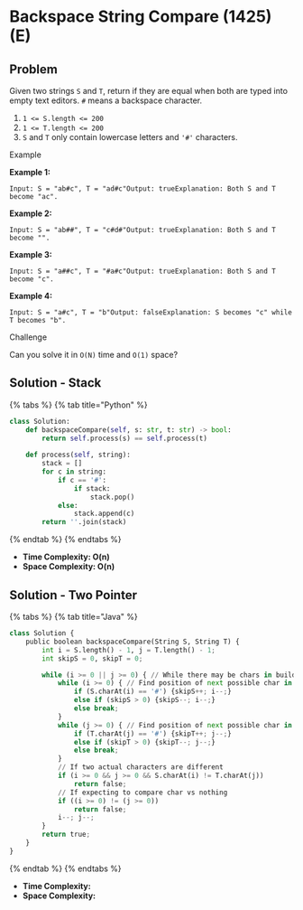 # Backspace String Compare (1425) (E)

## Problem

Given two strings `S` and `T`, return if they are equal when both are typed into empty text editors. `#` means a backspace character.

1. `1 <= S.length <= 200`
2. `1 <= T.length <= 200`
3. `S` and `T` only contain lowercase letters and `'#'` characters.

Example

**Example 1:**

```
Input: S = "ab#c", T = "ad#c"Output: trueExplanation: Both S and T become "ac".
```

**Example 2:**

```
Input: S = "ab##", T = "c#d#"Output: trueExplanation: Both S and T become "".
```

**Example 3:**

```
Input: S = "a##c", T = "#a#c"Output: trueExplanation: Both S and T become "c".
```

**Example 4:**

```
Input: S = "a#c", T = "b"Output: falseExplanation: S becomes "c" while T becomes "b".
```

Challenge

Can you solve it in `O(N)` time and `O(1)` space?

## Solution - Stack

{% tabs %}
{% tab title="Python" %}
```python
class Solution:
    def backspaceCompare(self, s: str, t: str) -> bool:        
        return self.process(s) == self.process(t)
    
    def process(self, string):
        stack = []
        for c in string:
            if c == '#':
                if stack:
                    stack.pop()
            else:
                stack.append(c)
        return ''.join(stack)
```
{% endtab %}
{% endtabs %}

* **Time Complexity: O(n)**
* **Space Complexity:  O(n)**



## Solution - Two Pointer

{% tabs %}
{% tab title="Java" %}
```python
class Solution {
    public boolean backspaceCompare(String S, String T) {
        int i = S.length() - 1, j = T.length() - 1;
        int skipS = 0, skipT = 0;

        while (i >= 0 || j >= 0) { // While there may be chars in build(S) or build (T)
            while (i >= 0) { // Find position of next possible char in build(S)
                if (S.charAt(i) == '#') {skipS++; i--;}
                else if (skipS > 0) {skipS--; i--;}
                else break;
            }
            while (j >= 0) { // Find position of next possible char in build(T)
                if (T.charAt(j) == '#') {skipT++; j--;}
                else if (skipT > 0) {skipT--; j--;}
                else break;
            }
            // If two actual characters are different
            if (i >= 0 && j >= 0 && S.charAt(i) != T.charAt(j))
                return false;
            // If expecting to compare char vs nothing
            if ((i >= 0) != (j >= 0))
                return false;
            i--; j--;
        }
        return true;
    }
}
```
{% endtab %}
{% endtabs %}

* **Time Complexity:**
* **Space Complexity:**&#x20;
